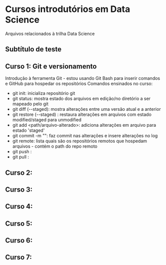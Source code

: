 
# Cursos introdutórios em Data Science  

Arquivos relacionados à trilha Data Science

## Subtítulo de teste

## Curso 1: Git e versionamento

Introdução à ferramenta Git - estou usando Git Bash para inserir comandos e GitHub para hospedar os repositórios
Comandos ensinados no curso:
 - git init: inicializa repositório git
 - git status: mostra estado dos arquivos em edição/no diretório a ser mapeado pelo git
 - git diff (--staged): mostra alterações entre uma versão atual e a anterior
 - git restore (--staged) <nome-arquivo>: restaura alterações em arquivos com estado modified/staged para unmodified 
 - git add <path/arquivo-alterado>: adiciona alterações em arquivo para estado 'staged'
 - git commit -m "<mensagem sobre commit>": faz commit nas alterações e insere alterações no log
 - git remote: lista quais são os repositórios remotos que hospedam arquivos - contém o path do repo remoto
 - git push <apelido-repo-remoto> <apelido-repo-local>:
 - git pull <apelido-repo-remoto> <apelido-repo-local>:

## Curso 2:

## Curso 3:

## Curso 4:

## Curso 5:

## Curso 6:

## Curso 7:
